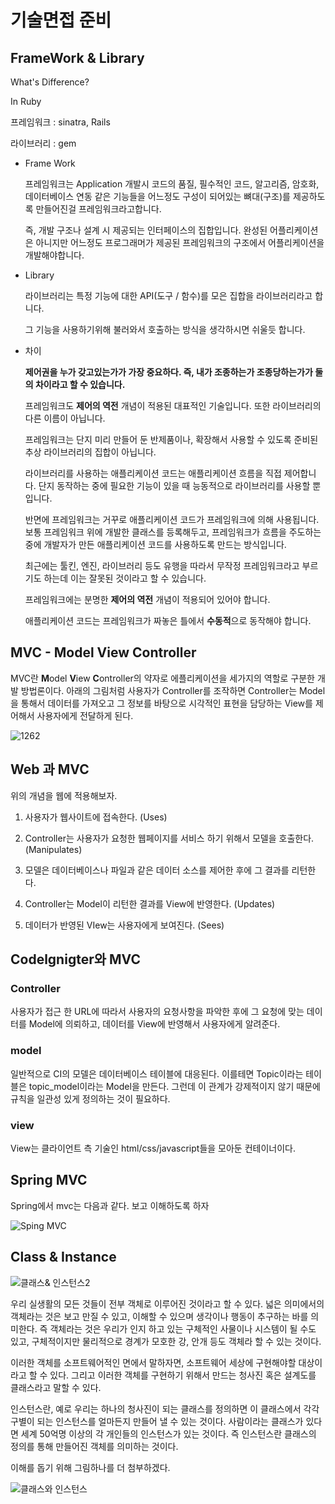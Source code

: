 # 기술면접 준비



## FrameWork & Library

What's Difference?

In Ruby

프레임워크 : sinatra, Rails

라이브러리 : gem

- Frame Work

  프레임워크는 Application 개발시 코드의 품질, 필수적인 코드, 알고리즘, 암호화, 데이터베이스 연동 같은 기능들을 어느정도 구성이 되어있는 뼈대(구조)를 제공하도록 만들어진걸 프레임워크라고합니다. 

  즉, 개발 구조나 설계 시 제공되는 인터페이스의 집합입니다. 완성된 어플리케이션은 아니지만 어느정도 프로그래머가 제공된 프레임워크의 구조에서 어플리케이션을 개발해야합니다.

- Library

  라이브러리는 특정 기능에 대한 API(도구 / 함수)를 모은 집합을 라이브러리라고 합니다.

  그 기능을 사용하기위해 불러와서 호출하는 방식을 생각하시면 쉬울듯 합니다.

- 차이

  **제어권을 누가 갖고있는가가 가장 중요하다. 즉, 내가 조종하는가 조종당하는가가 둘의 차이라고 할 수 있습니다.**

  프레임워크도 **제어의 역전** 개념이 적용된 대표적인 기술입니다. 또한 라이브러리의 다른 이름이 아닙니다.

  프레임워크는 단지 미리 만들어 둔 반제품이나, 확장해서 사용할 수 있도록 준비된 추상 라이브러리의 집합이 아닙니다.

  라이브러리를 사용하는 애플리케이션 코드는 애플리케이션 흐름을 직접 제어합니다.  단지 동작하는 중에 필요한 기능이 있을 때 능동적으로 라이브러리를 사용할 뿐입니다.

  반면에 프레임워크는 거꾸로 애플리케이션 코드가 프레임워크에 의해 사용됩니다. 보통 프레임워크 위에 개발한 클래스를 등록해두고, 프레임워크가 흐름을 주도하는 중에 개발자가 만든 애플리케이션 코드를 사용하도록 만드는 방식입니다.

  최근에는 툴킨, 엔진, 라이브러리 등도 유행을 따라서 무작정 프레임워크라고 부르기도 하는데 이는 잘못된 것이라고 할 수 있습니다.

  프레임워크에는 분명한 **제어의 역전** 개념이 적용되어 있어야 합니다.

  애플리케이션 코드는 프레임워크가 짜놓은 틀에서 **수동적**으로 동작해야 합니다.

## MVC - Model View Controller

MVC란 **M**odel **V**iew **C**ontroller의 약자로 에플리케이션을 세가지의 역할로 구분한 개발 방법론이다. 아래의 그림처럼 사용자가 Controller를 조작하면 Controller는 Model을 통해서 데이터를 가져오고 그 정보를 바탕으로 시각적인 표현을 담당하는 View를 제어해서 사용자에게 전달하게 된다.  

![1262](http://img1.daumcdn.net/thumb/R1920x0/?fname=http%3A%2F%2Fcfile21.uf.tistory.com%2Fimage%2F2103A3345656F86F0B1ACC)

## **Web 과 MVC**

위의 개념을 웹에 적용해보자. 

1. 사용자가 웹사이트에 접속한다. (Uses)

2. Controller는 사용자가 요청한 웹페이지를 서비스 하기 위해서 모델을 호출한다. (Manipulates)

3. 모델은 데이터베이스나 파일과 같은 데이터 소스를 제어한 후에 그 결과를 리턴한다.

4. Controller는 Model이 리턴한 결과를 View에 반영한다. (Updates)

5. 데이터가 반영된 VIew는 사용자에게 보여진다. (Sees)

   

## Codelgnigter와 MVC

### Controller

사용자가 접근 한 URL에 따라서 사용자의 요청사항을 파악한 후에 그 요청에 맞는 데이터를 Model에 의뢰하고, 데이터를 View에 반영해서 사용자에게 알려준다. 

### model

일반적으로 CI의 모델은 데이터베이스 테이블에 대응된다. 이를테면 Topic이라는 테이블은 topic_model이라는 Model을 만든다. 그런데 이 관계가 강제적이지 않기 때문에 규칙을 일관성 있게 정의하는 것이 필요하다.

### view

View는 클라이언트 측 기술인 html/css/javascript들을 모아둔 컨테이너이다. 



## Spring MVC

Spring에서 mvc는 다음과 같다. 보고 이해하도록 하자

![Sping MVC](http://cfs11.tistory.com/image/22/tistory/2008/12/10/15/12/493f5dca3db99)



## Class & Instance

![클래스& 인스턴스2](https://t1.daumcdn.net/cfile/tistory/265D7B4A578FB5AF34)

우리 실생활의 모든 것들이 전부 객체로 이루어진 것이라고 할 수 있다. 넓은 의미에서의 객체라는 것은 보고 만질 수 있고, 이해할 수 있으며 생각이나 행동이 추구하는 바를 의미한다. 즉 객체라는 것은 우리가 인지 하고 있는 구체적인 사물이나 시스템이 될 수도 있고, 구체적이지만 물리적으로 경계가 모호한 강, 안개 등도 객체라 할 수 있는 것이다. 

이러한 객체를 소프트웨어적인 면에서 말하자면, 소프트웨어 세상에 구현해야할 대상이라고 할 수 있다. 그리고 이러한 객체를 구현하기 위해서 만드는 청사진 혹은 설계도를 클래스라고 말할 수 있다.

인스턴스란, 예로 우리는 하나의 청사진이 되는 클래스를 정의하면 이 클래스에서 각각 구별이 되는 인스턴스를 얼마든지 만들어 낼 수 있는 것이다. 사람이라는 클래스가 있다면 세계 50억명 이상의 각 개인들의 인스턴스가 있는 것이다. 즉 인스턴스란 클래스의 정의를 통해 만들어진 객체를 의미하는 것이다.

이해를 돕기 위해 그림하나를 더 첨부하겠다.

![클래스와 인스턴스](https://t1.daumcdn.net/cfile/tistory/26208A4457B14A060C)
